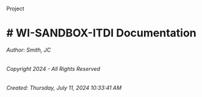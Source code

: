 #### 

Project

# # WI-SANDBOX-ITDI Documentation







###### Author:  Smith, JC

###### Copyright 2024 - All Rights Reserved

###### Created: Thursday, July 11, 2024 10:33:41 AM

